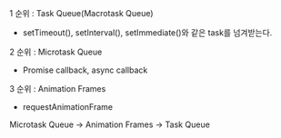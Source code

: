 1 순위 : Task Queue(Macrotask Queue)

- setTimeout(), setInterval(), setImmediate()와 같은 task를 넘겨받는다.

2 순위 : Microtask Queue

- Promise callback, async callback

3 순위 : Animation Frames

- requestAnimationFrame

Microtask Queue -> Animation Frames -> Task Queue
